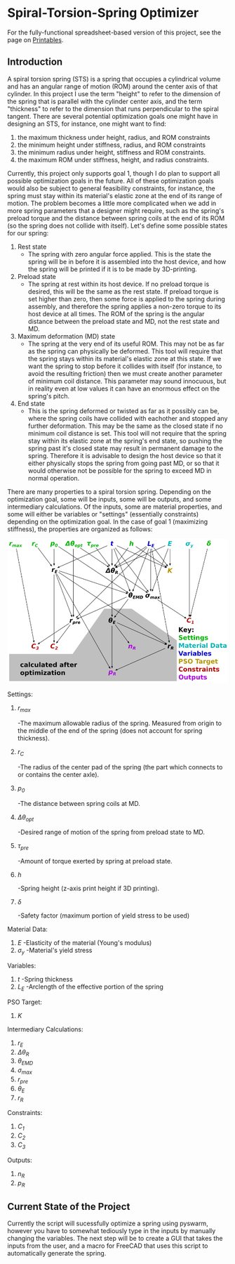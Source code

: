 # Spiral-Torsion-Spring Optimizer

For the fully-functional spreadsheet-based version of this project, see the page on [Printables](https://www.printables.com/model/485731-spiral-torsion-spring-optimizer-v3).

## Introduction

A spiral torsion spring (STS) is a spring that occupies a cylindrical volume and has an angular range of motion (ROM) around the center axis of that cylinder. In this project I use the term "height" to refer to the dimension of the spring that is parallel with the cylinder center axis, and the term "thickness" to refer to the dimension that runs perpendicular to the spiral tangent. There are several potential optimization goals one might have in designing an STS, for instance, one might want to find:
1. the maximum thickness under height, radius, and ROM constraints
2. the minimum height under stiffness, radius, and ROM constraints
3. the minimum radius under height, stiffness and ROM constraints.
4. the maximum ROM under stiffness, height, and radius constraints.

Currently, this project only supports goal 1, though I do plan to support all possible optimization goals in the future. All of these optimization goals would also be subject to general feasibility constraints, for instance, the spring must stay within its material's elastic zone at the end of its range of motion.
The problem becomes a little more complicated when we add in more spring parameters that a designer might require, such as the spring's preload torque and the distance between spring coils at the end of its ROM (so the spring does not collide with itself). Let's define some possible states for our spring:
1. Rest state
   - The spring with zero angular force applied. This is the state the spring will be in before it is assembled into the host device, and how the spring will be printed if it is to be made by 3D-printing.
2. Preload state
   - The spring at rest within its host device. If no preload torque is desired, this will be the same as the rest state. If preload torque is set higher than zero, then some force is applied to the spring during assembly, and therefore the spring applies a non-zero torque to its host device at all times. The ROM of the spring is the angular distance between the preload state and MD, not the rest state and MD.
3. Maximum deformation (MD) state
   - The spring at the very end of its useful ROM. This may not be as far as the spring can physically be deformed. This tool will require that the spring stays within its material's elastic zone at this state. If we want the spring to stop before it collides with itself (for instance, to avoid the resulting friction) then we must create another parameter of minimum coil distance. This parameter may sound innocuous, but in reality even at low values it can have an enormous effect on the spring's pitch.
4. End state
   - This is the spring deformed or twisted as far as it possibly can be, where the spring coils have collided with eachother and stopped any further deformation. This may be the same as the closed state if no minimum coil distance is set. This tool will not require that the spring stay within its elastic zone at the spring's end state, so pushing the spring past it's closed state may result in permanent damage to the spring. Therefore it is advisable to design the host device so that it either physically stops the spring from going past MD, or so that it would otherwise not be possible for the spring to exceed MD in normal operation.

There are many properties to a spiral torsion spring. Depending on the optimization goal, some will be inputs, some will be outputs, and some intermediary calculations. Of the inputs, some are material properties, and some will either be variables or "settings" (essentially constraints) depending on the optimization goal. In the case of goal 1 (maximizing stiffness), the properties are organized as follows:

![Diagram](/Images/DiagramMaxStiffness.png)

Settings:
1. _r<sub>max</sub>_

   -The maximum allowable radius of the spring. Measured from origin to the middle of the end of the spring (does not account for spring thickness).
3. _r<sub>C</sub>_

   -The radius of the center pad of the spring (the part which connects to or contains the center axle).
5. _p<sub>0</sub>_

   -The distance between spring coils at MD.
7. _Δθ<sub>opt</sub>_

   -Desired range of motion of the spring from preload state to MD.
9. _τ<sub>pre</sub>_

   -Amount of torque exerted by spring at preload state.
11. _h_

    -Spring height (z-axis print height if 3D printing).
13. _δ_

    -Safety factor (maximum portion of yield stress to be used)

Material Data:
1. _E_
   -Elasticity of the material (Young's modulus)
2. _σ<sub>y</sub>_
   -Material's yield stress

Variables:
1. _t_
   -Spring thickness
2. _L<sub>E</sub>_
   -Arclength of the effective portion of the spring

PSO Target:
1. _K_

Intermediary Calculations:
1. _r<sub>E</sub>_
2. _Δθ<sub>R</sub>_
3. _θ<sub>EMD</sub>_
4. _σ<sub>max</sub>_
5. _r<sub>pre</sub>_
6. _θ<sub>E</sub>_
7. _r<sub>R</sub>_

Constraints:
1. _C<sub>1</sub>_
2. _C<sub>2</sub>_
3. _C<sub>3</sub>_

Outputs:
1. _n<sub>R</sub>_
2. _p<sub>R</sub>_

## Current State of the Project

Currently the script will sucessfully optimize a spring using pyswarm, however you have to somewhat tediously type in the inputs by manually changing the variables. The next step will be to create a GUI that takes the inputs from the user, and a macro for FreeCAD that uses this script to automatically generate the spring.
